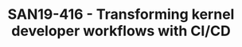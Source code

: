 ---
categories:
- san19
description: 26 million lines of code. 750,000 commits. 61,000 files. "Continuous
  integration and deployment of the Linux kernel is impossible", they said. We believe
  its definitely within reach.<br /> <br /> The Continuous Kernel Integration (CKI)
  project wants to fundamentally change the kernel developer workflow by adding continuous
  integration and continuous deployment (CI/CD). In this talk, the audience will embark
  on a journey of triumph and tragedy through the experiences of a small team at Red
  Hat.<br /> <br /> Major Hayden, principal software engineer at Red Hat, will explain
  how kernels are built and tested within the CKI infrastructure and what testing
  is already in place today. He will take a deep dive into the infrastructure components
  (including Gitlab, Jenkins, and containers) and the optimizations that allow for
  rapid testing of the Linux kernel. Members of the audience will also learn how they
  can get involved in the project.
image:
  featured: 'true'
  path: /assets/images/featured-images/san19/SAN19-416.png
session_attendee_num: '5'
session_id: SAN19-416
session_room: Sunset IV (Session 2)
session_slot:
  end_time: '2019-09-26 12:25:00'
  start_time: '2019-09-26 12:00:00'
session_speakers:
- speaker_bio: Im a principal software engineer at Red Hat and the technical lead
    for the Continuous Kernel Integration (CKI) Project. We built a continuous integration
    pipeline for merging kernel patches, compiling kernels, and testing those kernels
    on multiple architectures. I maintain a technical blog at major.io and Im always
    tinkering with amateur radio as W5WUT.
  speaker_company: Red Hat
  speaker_image: /assets/images/speakers/san19/major-hayden.jpg
  speaker_location: San Antonio, TX
  speaker_name: Major Hayden
  speaker_position: Principal Software Engineer
  speaker_username: major.hayden
- speaker_bio: 'Major Hayden is a principal software engineer at Red Hat and he is
    the technical lead for the Continuous Kernel Integration (CKI) project. He spends
    most of his day wrestling with kernel tests on various architectures using GitLab,
    Python, and OpenShift. He maintains a technical blog at https://major.io and tinkers
    with amateur radio (callsign: W5WUT).'
  speaker_company: Red Hat
  speaker_image: /assets/images/speakers/san19/major-hayden.jpg
  speaker_location: San Antonio, TX
  speaker_name: Major Hayden
  speaker_position: Principal Software Engineer
  speaker_username: major3
session_track: Linux Kernel
tag: session
tags:
- IoT and Embedded
- ' Linux Kernel'
- ' Security'
- ' Validation and CI'
title: SAN19-416 - Transforming kernel developer workflows with CI/CD
---